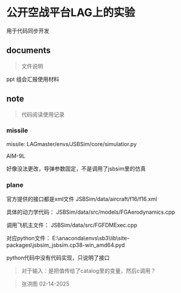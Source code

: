 # 公开空战平台LAG上的实验
用于代码同步开发

## documents
> 文件说明

ppt 组会汇报使用材料

##  note
> 代码阅读使用记录
### missile
missile: LAGmaster/envs/JSBSim/core/simulatior.py

AIM-9L

好像没法更改，导弹参数固定，不是调用了jsbsim里的仿真

### plane
官方提供的接口都是xml文件 JSBSim/data/aircraft/f16/f16.xml

具体的动力学代码：
JSBSim/data/src/models/FGAerodynamics.cpp

调用飞机主文件：
JSBSim/data/src/FGFDMExec.cpp

对应python文件：
E:\anaconda\envs\sb3\lib\site-packages\jsbsim\_jsbsim.cp38-win_amd64.pyd

python代码中没有代码实现，只说明了接口

> 对于输入：是把值传给了catalog里的变量，然后c调用？


> 张洪图 02-14-2025
